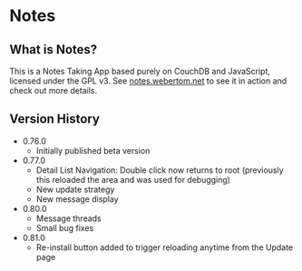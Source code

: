 # Notes

## What is Notes?
This is a Notes Taking App based purely on CouchDB and JavaScript, licensed under the GPL v3. See <a href="https://notes.webertom.net" target="_blank">notes.webertom.net</a> to see it in action and check out more details.

## Version History
- 0.76.0
    - Initially published beta version
- 0.77.0 
    - Detail List Navigation: Double click now returns to root (previously this reloaded the area and was used for debugging)
    - New update strategy
    - New message display
- 0.80.0
    - Message threads
    - Small bug fixes
- 0.81.0
    - Re-install button added to trigger reloading anytime from the Update page
    